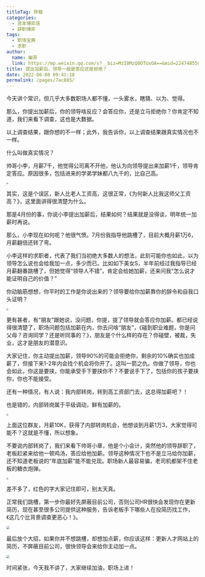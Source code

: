 ```yaml
---
titleTag: 转载
categories: 
  - 资本博弈场
  - 辞职博弈
tags: 
  - 职场宝典
  - 求职
author: 
  name: 幽哥
  link: https://mp.weixin.qq.com/s?__biz=MzI0MzQ0OTUxOA==&mid=2247485597&idx=1&sn=2442ef752e77d40f563b33a385c8e1cd&chksm=e96da35cde1a2a4a40c1557d333adad093e0b1802364960011d0bd9ed394c7f01cf00f035a9c&scene=21#wechat_redirect
title: 提出加薪后，领导一般是答应还是拒绝？
date: 2022-06-08 09:41:18
permalink: /pages/7ac885/
---
```

今天讲个常识，但几乎大多数职场人都不懂，一头雾水，瞎猜、以为、觉得。

那么，你提出加薪后，你的领导啥反应？会答应你，还是立马拒绝你？你肯定不知道，我们来看下调查，这也是大数据。


以上调查结果，跟你想的不一样；此外，我告诉你，以上调查结果跟真实情况也不一样。

什么叫做真实情况？

帅哥小李，月薪7千，他觉得公司离不开他，他认为向领导提出来加薪1千，领导肯定答应。原因很多，包括进来的学弟学妹都八九千的，比自己高。

<img src="https://fastly.jsdelivr.net/gh/TommyZeng777/picgo/img/202206080944777.png" style="zoom: 33%;" />

其实，这是个误区，新人比老人工资高，这很正常，《为何新人比我这师父工资高？》，这里面讲得很清楚为什么。

那是4月份的事，你说小李提出加薪后，结果如何？结果就是没得谈，明年统一加薪时再说。

那么，小李现在如何呢？他很气愤。7月份我指导他跳槽了，目前大概月薪1万6，月薪翻倍还转了弯。

小李这样的求职者，代表了我们当初绝大多数人的想法，此刻可能你也如此，以为领导怎么说也会给我加一点，多少而已。比如如下美女S，半年前经过我指导已经月薪翻番跳槽了，但她觉得“领导人不错”，肯定会给她加薪，还来问我“怎么说才能证明自己的价值？”

你动脑筋想想，你平时的工作是你说出来的？领导要给你加薪靠你的辞令和自我口头证明？

<img src="https://fastly.jsdelivr.net/gh/TommyZeng777/picgo/img/202206080947619.png" style="zoom:33%;" />

更有甚者，有“朋友”跟她说，没问题，你提，提了领导就会答应你加薪。都已经说得很清楚了，职场问题包括加薪在内，你去问啥“朋友”，《碰到职业难题，你是问父母？咨询同学？还是听同事的？》，朋友是个什么样的存在？你碰壁，被裁，失业，这才是朋友的潜意识。

大家记住，你主动提出加薪，领导90%的可能会拒绝你，剩余的10%确实也加成薪了，但接下来1-2年内会找个机会将你开了。这叫一箭之仇。你做了领导，你也会如此，你这是要挟，你能承受手下要挟你不？不要说手下了，包括你的孩子要挟你，你也不能接受。

还有一种情况，有人说：我内部转岗，转到高工资部门去，这总得加薪吧？！

也是错的，内部转岗属于平级调动，鲜有加薪的。

<img src="https://fastly.jsdelivr.net/gh/TommyZeng777/picgo/img/202206080947616.png" style="zoom:33%;" />

上面这位群友，月薪10K，获得了内部转岗机会，他想谈到月薪1万3，大家觉得可能不？这就是不懂，所以想象。

不要说内部转岗了，我们来看下帅哥小章，他是个小会计，突然他的领导辞职了，老板赶紧来给他一顿鸡汤，答应给他加薪。领导这种情况下也不是立马给你加薪，还不知道老板说的“年底加薪”能不能兑现。职场新人最容易骗，老司机都架不住老板的糖衣炮弹。

<img src="https://fastly.jsdelivr.net/gh/TommyZeng777/picgo/img/202206080947912.png" style="zoom:33%;" />

差不多了，红色的字大家记住即可，别太天真。

正常我们跳槽，第一步你最好先屏蔽目前公司，否则公司HR很快会发现你在更新简历，现在甚至很多公司提供这种服务，告诉老板手下哪些人在投简历找工作，《这几个比背景调查更恶心！》。

<img src="https://fastly.jsdelivr.net/gh/TommyZeng777/picgo/img/202206080947857.png" style="zoom:50%;" />

最后放个大招，如果你并不想跳槽，却想加点薪，你应该这样：更新人才网站上的简历，不屏蔽目前公司，很快领导会来给你主动加一点。

<img src="https://fastly.jsdelivr.net/gh/TommyZeng777/picgo/img/202206080948030.png" style="zoom:50%;" />

时间紧张，今天我不讲了，大家继续加油，职场上进！